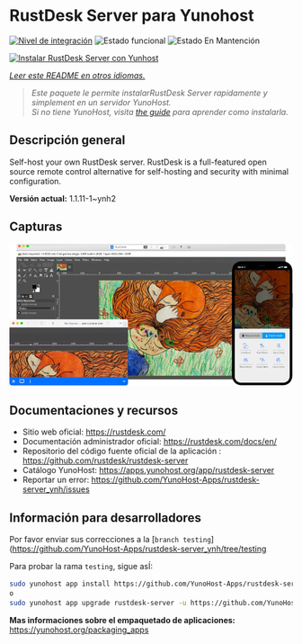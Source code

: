 <!--
Este archivo README esta generado automaticamente<https://github.com/YunoHost/apps/tree/master/tools/readme_generator>
No se debe editar a mano.
-->

# RustDesk Server para Yunohost

[![Nivel de integración](https://dash.yunohost.org/integration/rustdesk-server.svg)](https://ci-apps.yunohost.org/ci/apps/rustdesk-server/) ![Estado funcional](https://ci-apps.yunohost.org/ci/badges/rustdesk-server.status.svg) ![Estado En Mantención](https://ci-apps.yunohost.org/ci/badges/rustdesk-server.maintain.svg)

[![Instalar RustDesk Server con Yunhost](https://install-app.yunohost.org/install-with-yunohost.svg)](https://install-app.yunohost.org/?app=rustdesk-server)

*[Leer este README en otros idiomas.](./ALL_README.md)*

> *Este paquete le permite instalarRustDesk Server rapidamente y simplement en un servidor YunoHost.*  
> *Si no tiene YunoHost, visita [the guide](https://yunohost.org/install) para aprender como instalarla.*

## Descripción general

Self-host your own RustDesk server. RustDesk is a full-featured open source remote control alternative for self-hosting and security with minimal configuration.

**Versión actual:** 1.1.11-1~ynh2

## Capturas

![Captura de RustDesk Server](./doc/screenshots/screenshot.png)

## Documentaciones y recursos

- Sitio web oficial: <https://rustdesk.com/>
- Documentación administrador oficial: <https://rustdesk.com/docs/en/>
- Repositorio del código fuente oficial de la aplicación : <https://github.com/rustdesk/rustdesk-server>
- Catálogo YunoHost: <https://apps.yunohost.org/app/rustdesk-server>
- Reportar un error: <https://github.com/YunoHost-Apps/rustdesk-server_ynh/issues>

## Información para desarrolladores

Por favor enviar sus correcciones a la [`branch testing`](https://github.com/YunoHost-Apps/rustdesk-server_ynh/tree/testing

Para probar la rama `testing`, sigue asÍ:

```bash
sudo yunohost app install https://github.com/YunoHost-Apps/rustdesk-server_ynh/tree/testing --debug
o
sudo yunohost app upgrade rustdesk-server -u https://github.com/YunoHost-Apps/rustdesk-server_ynh/tree/testing --debug
```

**Mas informaciones sobre el empaquetado de aplicaciones:** <https://yunohost.org/packaging_apps>
